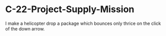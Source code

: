 # C-22-Project-Supply-Mission
I make a helicopter drop a package which bounces only thrice on the click of the down arrow.
